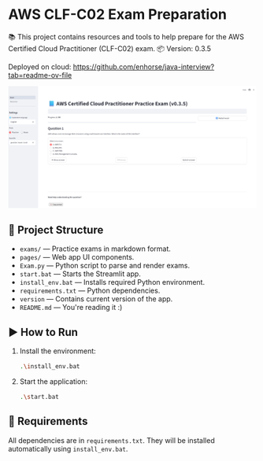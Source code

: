 # AWS CLF-C02 Exam Preparation

📚 This project contains resources and tools to help prepare for the AWS Certified Cloud Practitioner (CLF-C02) exam.
📦 Version: 0.3.5

Deployed on cloud:
https://github.com/enhorse/java-interview?tab=readme-ov-file

<img src="assets/screenshot.png" width="600" alt="Preview">

## 🧰 Project Structure

- `exams/` — Practice exams in markdown format.
- `pages/` — Web app UI components.
- `Exam.py` — Python script to parse and render exams.
- `start.bat` — Starts the Streamlit app.
- `install_env.bat` — Installs required Python environment.
- `requirements.txt` — Python dependencies.
- `version` — Contains current version of the app.
- `README.md` — You're reading it :)

## ▶️ How to Run

1. Install the environment:

    ```bash
    .\install_env.bat
    ```

2. Start the application:

    ```bash
    .\start.bat
    ```

## 🧪 Requirements

All dependencies are in `requirements.txt`. They will be installed automatically using `install_env.bat`.

